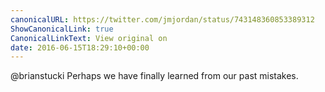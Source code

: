 ```yaml
---
canonicalURL: https://twitter.com/jmjordan/status/743148360853389312
ShowCanonicalLink: true
CanonicalLinkText: View original on
date: 2016-06-15T18:29:10+00:00
---
```

@brianstucki Perhaps we have finally learned from our past mistakes.